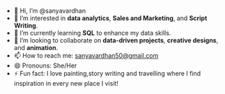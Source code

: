 
- 👋 Hi, I’m @sanyavardhan
- 👀 I’m interested in **data analytics**, **Sales and Marketing**, and **Script Writing**.
- 🌱 I’m currently learning **SQL** to enhance my data skills.
- 💞️ I’m looking to collaborate on **data-driven projects**, **creative designs**, and **animation**.
- 📫 How to reach me: sanyavardhan50@gmail.com
- 😄 Pronouns: She/Her 
- ⚡ Fun fact: I love painting,story writing and travelling where I find inspiration in every new place I visit! 


